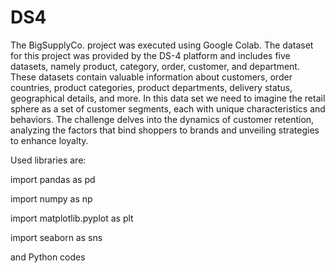 # DS4
The BigSupplyCo. project was executed using Google Colab. The dataset for this project was provided by the DS-4 platform and includes five datasets, namely product, category, order, customer, and department. These datasets contain valuable information about customers, order countries, product categories, product departments, delivery status, geographical details, and more.
In this data set we need to imagine the retail sphere as a set of customer segments, each with unique characteristics and behaviors. The challenge delves into the dynamics of customer retention, analyzing the factors that bind shoppers to brands and unveiling strategies to enhance loyalty.

Used libraries are:

import pandas as pd

import numpy as np

import matplotlib.pyplot as plt

import seaborn as sns

and Python codes

